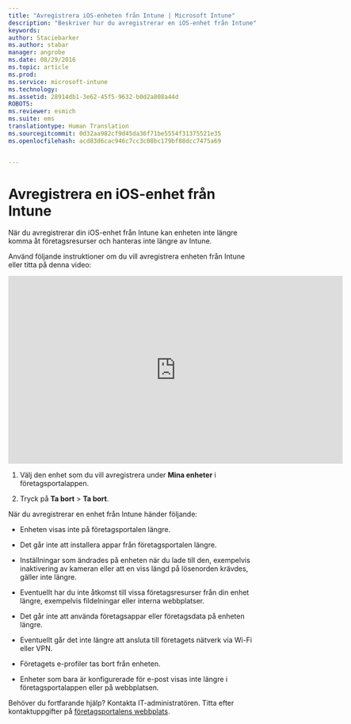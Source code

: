 ```yaml
---
title: "Avregistrera iOS-enheten från Intune | Microsoft Intune"
description: "Beskriver hur du avregistrerar en iOS-enhet från Intune"
keywords: 
author: Staciebarker
ms.author: stabar
manager: angrobe
ms.date: 08/29/2016
ms.topic: article
ms.prod: 
ms.service: microsoft-intune
ms.technology: 
ms.assetid: 28914db1-3e62-45f5-9632-b0d2a808a44d
ROBOTS: 
ms.reviewer: esmich
ms.suite: ems
translationtype: Human Translation
ms.sourcegitcommit: 0d32aa982cf9d45da36f71be5554f31375521e35
ms.openlocfilehash: acd83d6cac946c7cc3c08bc179bf88dcc7475a69


---
```



# Avregistrera en iOS-enhet från Intune

När du avregistrerar din iOS-enhet från Intune kan enheten inte längre komma åt företagsresurser och hanteras inte längre av Intune.

Använd följande instruktioner om du vill avregistrera enheten från Intune eller titta på denna video:

<iframe width="675" height="379" src="https://www.youtube.com/embed/6UFtBrBWUUI" frameborder="0" allowfullscreen></iframe>


1.  Välj den enhet som du vill avregistrera under **Mina enheter** i företagsportalappen.

2.  Tryck på **Ta bort** &gt; **Ta bort**.

När du avregistrerar en enhet från Intune händer följande:

-   Enheten visas inte på företagsportalen längre.

-   Det går inte att installera appar från företagsportalen längre.

-   Inställningar som ändrades på enheten när du lade till den, exempelvis inaktivering av kameran eller att en viss längd på lösenorden krävdes, gäller inte längre.

-   Eventuellt har du inte åtkomst till vissa företagsresurser från din enhet längre, exempelvis fildelningar eller interna webbplatser.

-   Det går inte att använda företagsappar eller företagsdata på enheten längre.

-   Eventuellt går det inte längre att ansluta till företagets nätverk via Wi-Fi eller VPN.

-   Företagets e-profiler tas bort från enheten.

-   Enheter som bara är konfigurerade för e-post visas inte längre i företagsportalappen eller på webbplatsen.

Behöver du fortfarande hjälp? Kontakta IT-administratören. Titta efter kontaktuppgifter på [företagsportalens webbplats](http://portal.manage.microsoft.com).



<!--HONumber=Oct16_HO2-->


